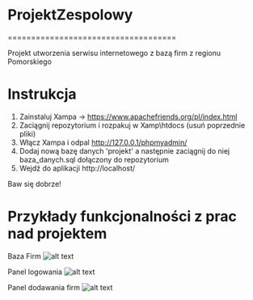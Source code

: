# ProjektZespolowy
====================================

Projekt utworzenia serwisu internetowego z bazą firm z regionu Pomorskiego


# Instrukcja 
1. Zainstaluj Xampa -> https://www.apachefriends.org/pl/index.html
2. Zaciągnij repozytorium i rozpakuj w Xamp\htdocs (usuń poprzednie pliki)
3. Włącz Xampa i odpal http://127.0.0.1/phpmyadmin/
4. Dodaj nową bazę danych 'projekt' a następnie zaciągnij do niej baza_danych.sql dołączony do repozytorium
5. Wejdź do aplikacji http://localhost/

Baw się dobrze! 

# Przykłady funkcjonalności z prac nad projektem 

Baza Firm
![alt text](https://i.imgur.com/FPa0dLP.png)

Panel logowania
![alt text](https://i.imgur.com/bvmePwy.png)

Panel dodawania firm
![alt text](https://i.imgur.com/6k0KEZo.png)
